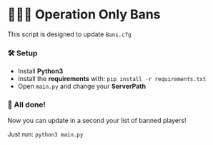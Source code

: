 
# 🕵🏻‍♂️ Operation Only Bans
This script is designed to update `Bans.cfg`


### 🛠️ Setup
- Install **Python3**
- Install the **requirements** with: `pip install -r requirements.txt`
- Open `main.py` and change your **ServerPath**


### 🎉 All done!
Now you can update in a second your list of banned players!

Just run: `python3 main.py`